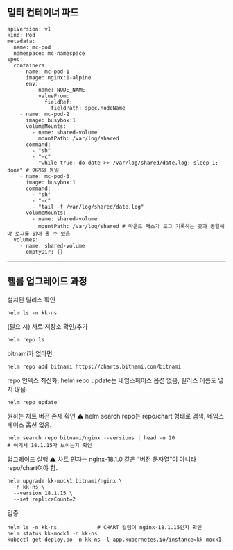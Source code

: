 ## 멀티 컨테이너 파드 

```
apiVersion: v1
kind: Pod
metadata:
  name: mc-pod
  namespace: mc-namespace
spec:
  containers:
    - name: mc-pod-1
      image: nginx:1-alpine
      env:
        - name: NODE_NAME
          valueFrom:
            fieldRef:
              fieldPath: spec.nodeName
    - name: mc-pod-2
      image: busybox:1
      volumeMounts:
        - name: shared-volume
          mountPath: /var/log/shared
      command:
        - "sh"
        - "-c"
        - "while true; do date >> /var/log/shared/date.log; sleep 1; done" # 여기와 동일
    - name: mc-pod-3
      image: busybox:1
      command:
        - "sh"
        - "-c"
        - "tail -f /var/log/shared/date.log"
      volumeMounts:
        - name: shared-volume
          mountPath: /var/log/shared # 마운트 패스가 로그 기록하는 곳과 동일해야 로그를 읽어 올 수 있음
  volumes:
    - name: shared-volume
      emptyDir: {}
```
---
## 헬름 업그레이드 과정

설치된 릴리스 확인

```
helm ls -n kk-ns
```

(필요 시) 차트 저장소 확인/추가
```
helm repo ls
```

bitnami가 없다면:

```
helm repo add bitnami https://charts.bitnami.com/bitnami
```

repo 인덱스 최신화; helm repo update는 네임스페이스 옵션 없음, 릴리스 이름도 넣지 않음.

```
helm repo update
```

원하는 차트 버전 존재 확인
⚠️ helm search repo는 repo/chart 형태로 검색, 네임스페이스 옵션 없음.

```
helm search repo bitnami/nginx --versions | head -n 20
# 여기서 18.1.15가 보이는지 확인
```

업그레이드 실행
⚠️ 차트 인자는 nginx-18.1.0 같은 “버전 문자열”이 아니라 repo/chart여야 함.

```
helm upgrade kk-mock1 bitnami/nginx \
  -n kk-ns \
  --version 18.1.15 \
  --set replicaCount=2
```

검증

```
helm ls -n kk-ns             # CHART 컬럼이 nginx-18.1.15인지 확인
helm status kk-mock1 -n kk-ns
kubectl get deploy,po -n kk-ns -l app.kubernetes.io/instance=kk-mock1
```